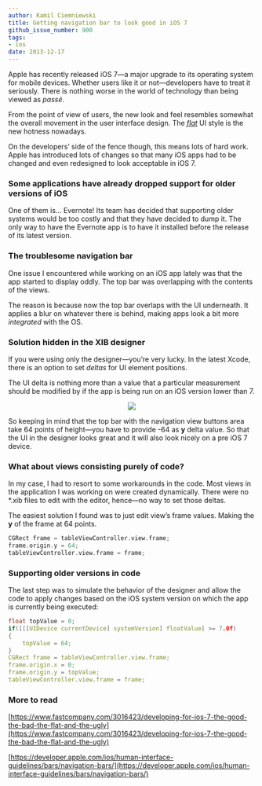 ```yaml
---
author: Kamil Ciemniewski
title: Getting navigation bar to look good in iOS 7
github_issue_number: 900
tags:
- ios
date: 2013-12-17
---
```


Apple has recently released iOS 7—​a major upgrade to its operating system for mobile devices. Whether users like it or not—​developers have to treat it seriously. There is nothing worse in the world of technology than being viewed as *passé*.

From the point of view of users, the new look and feel resembles somewhat the overall movement in the user interface design. The *[flat](http://www.fltdsgn.com/)* UI style is the new hotness nowadays.

On the developers’ side of the fence though, this means lots of hard work. Apple has introduced lots of changes so that many iOS apps had to be changed and even redesigned to look acceptable in iOS 7.

### Some applications have already dropped support for older versions of iOS

One of them is... Evernote! Its team has decided that supporting older systems would be too costly and that they have decided to dump it. The only way to have the Evernote app is to have it installed before the release of its latest version.

### The troublesome navigation bar

One issue I encountered while working on an iOS app lately was that the app started to display oddly. The top bar was overlapping with the contents of the views.

The reason is because now the top bar overlaps with the UI underneath. It applies a blur on whatever there is behind, making apps look a bit more *integrated* with the OS.

### Solution hidden in the XIB designer

If you were using only the designer—​you’re very lucky. In the latest Xcode, there is an option to set *deltas* for UI element positions.

The UI delta is nothing more than a value that a particular measurement should be modified by if the app is being run on an iOS version lower than 7.

<div class="separator" style="clear: both; text-align: center;"><a href="/blog/2013/12/getting-navigation-bar-to-look-good-in/image-0.png" imageanchor="1" style="margin-left: 1em; margin-right: 1em;"><img border="0" src="/blog/2013/12/getting-navigation-bar-to-look-good-in/image-0.png"/></a></div>

So keeping in mind that the top bar with the navigation view buttons area take 64 points of height—​you have to provide -64 as **y** delta value. So that the UI in the designer looks great and it will also look nicely on a pre iOS 7 device.

### What about views consisting purely of code?

In my case, I had to resort to some workarounds in the code. Most views in the application I was working on were created dynamically. There were no *.xib files to edit with the editor, hence—​no way to set those deltas.

The easiest solution I found was to just edit view’s frame values. Making the **y** of the frame at 64 points.

```cpp
CGRect frame = tableViewController.view.frame;
frame.origin.y = 64;
tableViewController.view.frame = frame;
```

### Supporting older versions in code

The last step was to simulate the behavior of the designer and allow the code to apply changes based on the iOS system version on which the app is currently being executed:

```cpp
float topValue = 0;
if([[[UIDevice currentDevice] systemVersion] floatValue] >= 7.0f)
{
    topValue = 64;
}
CGRect frame = tableViewController.view.frame;
frame.origin.x = 0;
frame.origin.y = topValue;
tableViewController.view.frame = frame;
```

### More to read

[https://www.fastcompany.com/3016423/developing-for-ios-7-the-good-the-bad-the-flat-and-the-ugly](https://www.fastcompany.com/3016423/developing-for-ios-7-the-good-the-bad-the-flat-and-the-ugly)

[https://developer.apple.com/ios/human-interface-guidelines/bars/navigation-bars/](https://developer.apple.com/ios/human-interface-guidelines/bars/navigation-bars/)
